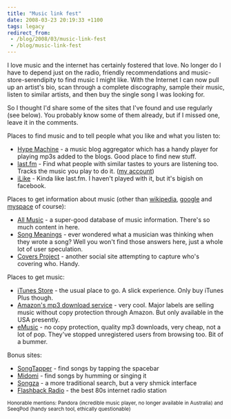```yaml
---
title: "Music link fest"
date: 2008-03-23 20:19:33 +1100
tags: legacy
redirect_from:
 - /blog/2008/03/music-link-fest
 - /blog/music-link-fest
---
```


I love music and the internet has certainly fostered that love. No longer do I have to depend just on the radio, friendly recommendations and music-store-serendipity to find music I might like. With the Internet I can now pull up an artist's bio, scan through a complete discography, sample their music, listen to similar artists, and then buy the single song I was looking for.



So I thought I'd share some of the sites that I've found and use regularly (see below). You probably know some of them already, but if I missed one, leave it in the comments.<!--break-->



Places to find music and to tell people what you like and what you listen to:<ul><li><a href="http://hypem.com/">Hype Machine</a> - a music blog aggregator which has a handy player for playing mp3s added to the blogs. Good place to find new stuff.</li><li><a href="http://last.fm/">last.fm</a> - Find what people with similar tastes to yours are listening too. Tracks the music you play to do it. (<a href="http://last.fm/user/triclops">my account</a>)</li><li><a href="http://www.ilike.com">iLike</a> - Kinda like last.fm. I haven't played with it, but it's bigish on facebook.</li></ul>



Places to get information about music (other than <a href="http://www.wikipedia.org/">wikipedia</a>, <a href="http://www.google.com/">google</a> and <a href="http://www.myspace.com/">myspace</a> of course):<ul><li><a href="http://allmusic.com/">All Music</a> - a super-good database of music information. There's so much content in here.</li><li><a href="http://www.songmeanings.net/">Song Meanings</a> - ever wondered what a musician was thinking when they wrote a song? Well you won't find those answers here, just a whole lot of user speculation.</li><li><a href="http://www.coversproject.com/">Covers Project</a> - another social site attempting to capture who's covering who. Handy.</li></ul>



Places to get music:<ul><li><a href="http://www.apple.com/itunes/store/">iTunes Store</a> - the usual place to go. A slick experience. Only buy iTunes Plus though.</li><li><a href="http://www.amazon.com/MP3-Music-Download/b?ie=UTF8&node=163856011">Amazon's mp3 download service</a> - very cool. Major labels are selling music without copy protection through Amazon. But only available in the USA presently.</li><li><a href="http://www.emusic.com/">eMusic</a> - no copy protection, quality mp3 downloads, very cheap, not a lot of pop. They've stopped unregistered users from browsing too. Bit of a bummer.</li></ul>



Bonus sites:<ul><li><a href="http://www.songtapper.com">SongTapper</a> - find songs by tapping the spacebar</li><li><a href="http://www.midomi.com/">Midomi</a> - find songs by humming or singing it</li><li><a href="http://songza.com/">Songza</a> - a more traditional search, but a very shmick interface</li><li><a href="http://flashbackradio.com/">Flashback Radio</a> - the best 80s internet radio station</li></ul>



<small>Honorable mentions: Pandora (incredible music player, no longer available in Australia) and SeeqPod (handy search tool, ethically questionable)</small>

